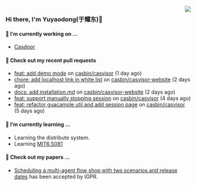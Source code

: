 <img align="right" src="https://github-readme-stats.vercel.app/api?username=leo220yuyaodog&show_icons=true&icon_color=805AD5&text_color=718096&bg_color=ffffff&hide_title=true" />

### Hi there, I'm Yuyaodong(于耀东)👋
#### 🔭 I’m currently working on ...
- [Casdoor](https://github.com/casdoor)

#### 🔨 Check out my recent pull requests

- [feat: add demo mode](https://github.com/casbin/casvisor/pull/30) on [casbin/casvisor](https://github.com/casbin/casvisor) (1 day ago)
- [chore: add localhost link in white list](https://github.com/casbin/casvisor-website/pull/9) on [casbin/casvisor-website](https://github.com/casbin/casvisor-website) (2 days ago)
- [docs: add installation.md](https://github.com/casbin/casvisor-website/pull/8) on [casbin/casvisor-website](https://github.com/casbin/casvisor-website) (2 days ago)
- [feat: support manually stopping session](https://github.com/casbin/casvisor/pull/29) on [casbin/casvisor](https://github.com/casbin/casvisor) (4 days ago)
- [feat: refactor guacamole util and add session page](https://github.com/casbin/casvisor/pull/24) on [casbin/casvisor](https://github.com/casbin/casvisor) (5 days ago)

#### 🌱 I’m currently learning ...
- Learning the distribute system.
- Learning [MIT6.S081](https://pdos.csail.mit.edu/6.828/2021/schedule.html)

#### 📜 Check out my papers ...
- [Scheduling a multi-agent flow shop with two scenarios and release dates](https://www.tandfonline.com/doi/full/10.1080/00207543.2023.2188646) has been accepted by IGPR.

